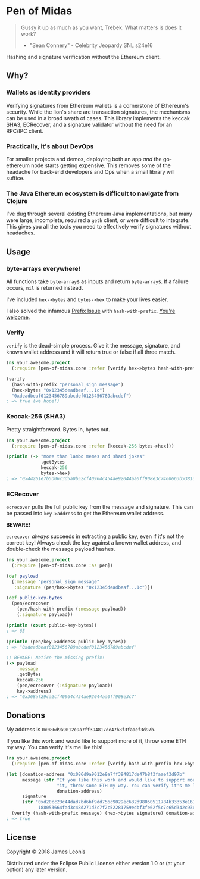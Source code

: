 # Pen of Midas

> Gussy it up as much as you want, Trebek. What matters is does it work?  
> - "Sean Connery" - Celebrity Jeopardy SNL s24e16

Hashing and signature verification without the Ethereum client.

## Why?

### Wallets as identity providers

Verifying signatures from Ethereum wallets is a cornerstone of Ethereum's
security. While the lion's share are transaction signatures, the mechanisms can
be used in a broad swath of cases. This library implements the keccak SHA3,
ECRecover, and a signature validator without the need for an RPC/IPC client.

### Practically, it's about DevOps

For smaller projects and demos, deploying both an app *and* the go-ethereum
node starts getting expensive. This removes some of the headache for back-end
developers and Ops when a small library will suffice.

### The Java Ethereum ecosystem is difficult to navigate from Clojure

I've dug through several existing Ethereum Java implementations, but many were
large, incomplete, required a `geth` client, or were difficult to integrate.
This gives you all the tools you need to effectively verify signatures without
headaches.

## Usage

### byte-arrays everywhere!

All functions take `byte-array`s as inputs and return `byte-array`s. If a
failure occurs, `nil` is returned instead.

I've included `hex->bytes` and `bytes->hex` to make your lives easier.

I also solved the infamous [Prefix Issue][prefix-issue] with `hash-with-prefix`. [You're welcome][youre-welcome].

### Verify

`verify` is the dead-simple process. Give it the message, signature, and
known wallet address and it will return true or false if all three match.

```clojure
(ns your.awesome.project
  (:require [pen-of-midas.core :refer [verify hex->bytes hash-with-prefix])

(verify
  (hash-with-prefix "personal_sign message")
  (hex->bytes "0x12345deadbeaf...1c")
  "0xdeadbeaf0123456789abcdef0123456789abcdef")
; => true (we hope!)
```

### Keccak-256 (SHA3)

Pretty straightforward. Bytes in, bytes out.

```clojure
(ns your.awesome.project
  (:require [pen-of-midas.core :refer [keccak-256 bytes->hex]))

(println (-> "more than lambo memes and shard jokes"
             .getBytes
             keccak-256
             bytes->hex)
; => "0x44261e7b5d06c3d5a0b52cf40964c454ae92044aa0ff908e3c7460663b5381db"
```

### ECRecover

`ecrecover` pulls the full public key from the message and signature. This can
be passed into `key->address` to get the Ethereum wallet address.

**BEWARE!**

`ecrecover` *always* succeeds in extracting a public key, even if it's not
the correct key! Always check the key against a known wallet address, and
double-check the message payload hashes.

```clojure
(ns your.awesome.project
  (:require [pen-of-midas.core :as pen])

(def payload
  {:message "personal_sign message"
   :signature (pen/hex->bytes "0x12345deadbeaf...1c")})

(def public-key-bytes
  (pen/ecrecover
    (pen/hash-with-prefix (:message payload))
    (:signature payload))

(println (count public-key-bytes))
; => 65

(println (pen/key->address public-key-bytes))
; => "0xdeadbeaf0123456789abcdef0123456789abcdef"

;; BEWARE! Notice the missing prefix!
(-> payload
    :message
    .getBytes
    keccak-256
    (pen/ecrecover (:signature payload))
    key->address)
; => "0x368af29ca2cf40964c454ae92044aa0ff908e3c7"
```

## Donations

My address is `0x086d9a9012e9a7ff394817de47b8f3faaef3d97b`.

If you like this work and would like to support more of it, throw some ETH my
way. You can verify it's me like this!

```clojure
(ns your.awesome.project
  (:require [pen-of-midas.core :refer [verify hash-with-prefix hex->bytes]))

(let [donation-address "0x086d9a9012e9a7ff394817de47b8f3faaef3d97b"
      message (str "If you like this work and would like to support more of "
                   "it, throw some ETH my way. You can verify it's me like this!"
                   donation-address)
      signature
      (str "0xd20cc23c44dad7bd6bf9dd756c9029ec632d98050511784b33353e161cce3d13
            188053664fad3c48d271d3c7f2c52281759edbf3fe62f5c7c65d342c93c9fd391b")]
  (verify (hash-with-prefix message) (hex->bytes signature) donation-address))
; => true
```

## License

Copyright © 2018 James Leonis

Distributed under the Eclipse Public License either version 1.0 or (at
your option) any later version.

[prefix-issue]: https://github.com/ethereum/go-ethereum/issues/14794

[youre-welcome]: https://www.youtube.com/watch?v=79DijItQXMM
